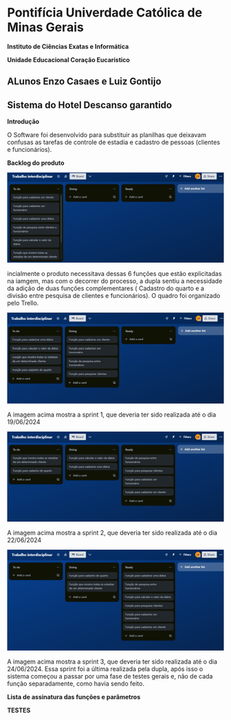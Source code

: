 # **Pontifícia Univerdade Católica de Minas Gerais**

**Instituto de Ciências Exatas e Informática**

**Unidade Educacional Coração Eucarístico**

## ALunos Enzo Casaes e Luiz Gontijo 

## Sistema do Hotel Descanso garantido 

**Introdução**

O Software foi desenvolvido para substituir as planilhas que deixavam confusas as tarefas de controle de estadia e cadastro de pessoas (clientes e funcionários). 

**Backlog do produto**

![Imagem do backlog do produto](assets/backlog.TI.png)

incialmente o produto necessitava dessas 6 funções que estão explicitadas na iamgem, mas com o decorrer do processo, a dupla sentiu a necessidade da adição de duas funções complementares ( Cadastro do quarto e a divisão entre pesquisa de clientes e funcionários). O quadro foi organizado pelo Trello. 

![Imagem da Sprint 1](assets/sprint1.TI.png) 

A imagem acima mostra a sprint 1, que deveria ter sido realizada até o dia 19/06/2024

![Imagem da Sprint 2](assets/sprint2.ti.png) 

A imagem acima mostra a sprint 2, que deveria ter sido realizada até o dia 22/06/2024

![Imagem da Sprint 3](assets/sprint3.ti.png)

A imagem acima mostra a sprint 3, que deveria ter sido realizada até o dia 24/06/2024. Essa sprint foi a última realizada pela dupla, após isso o sistema começou a passar por uma fase de testes gerais e, não de cada função separadamente, como havia sendo feito. 

**Lista de assinatura das funções e parâmetros**

**TESTES**
